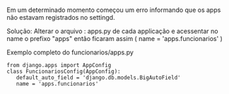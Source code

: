 ###
Em um determinado momento começou um erro informando que os apps não estavam registrados no settingd.

Solução: Alterar o arquivo : apps.py de cada applicação e acessentar no name o prefixo "apps"
então ficaram assim  ( name = 'apps.funcionarios' )

Exemplo completo do funcionarios/apps.py
 ````
from django.apps import AppConfig
class FuncionariosConfig(AppConfig):
    default_auto_field = 'django.db.models.BigAutoField'
    name = 'apps.funcionarios'
 ````